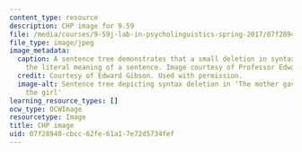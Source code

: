 ```yaml
---
content_type: resource
description: CHP image for 9.59
file: /media/courses/9-59j-lab-in-psycholinguistics-spring-2017/07f28940cbcc62fe61a17e72d5734fef_9-59s17.jpg
file_type: image/jpeg
image_metadata:
  caption: A sentence tree demonstrates that a small deletion in syntax can change
    the literal meaning of a sentence. Image courtesy of Professor Edward Gibson.
  credit: Courtesy of Edward Gibson. Used with permission.
  image-alt: Sentence tree depicting syntax deletion in 'The mother gave the candle
    the girl'
learning_resource_types: []
ocw_type: OCWImage
resourcetype: Image
title: CHP image
uid: 07f28940-cbcc-62fe-61a1-7e72d5734fef
---
```

